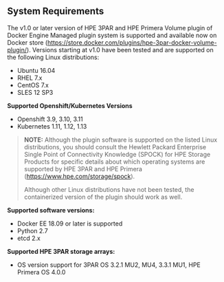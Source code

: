 ## System Requirements

The v1.0 or later version of HPE 3PAR and HPE Primera Volume plugin of Docker Engine Managed plugin system is supported and available now on Docker store (https://store.docker.com/plugins/hpe-3par-docker-volume-plugin/).
Versions starting at v1.0 have been tested and are supported on the following Linux distributions:

* Ubuntu 16.04
* RHEL 7.x
* CentOS 7.x
* SLES 12 SP3

**Supported Openshift/Kubernetes Versions**
* Openshift 3.9, 3.10, 3.11
* Kubernetes 1.11, 1.12, 1.13

>**NOTE:** Although the plugin software is supported on the listed Linux distributions, you should consult the Hewlett Packard Enterprise Single Point of Connectivity Knowledge (SPOCK) for HPE Storage Products for specific details about which operating systems are supported by HPE 3PAR and HPE Primera (https://www.hpe.com/storage/spock).
>
>Although other Linux distributions have not been tested, the containerized version of the plugin should work as well.

**Supported software versions:**

* Docker EE 18.09 or later is supported
* Python 2.7
* etcd 2.x

**Supported HPE 3PAR storage arrays:**

* OS version support for 3PAR OS 3.2.1 MU2, MU4, 3.3.1 MU1, HPE Primera OS 4.0.0
